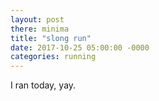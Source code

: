 ```yaml
---
layout: post
there: minima
title: "slong run"
date: 2017-10-25 05:00:00 -0000
categories: running
---
```



I ran today, yay.
